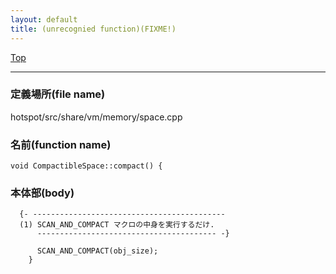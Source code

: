 ```yaml
---
layout: default
title: (unrecognied function)(FIXME!)
---
```

[Top](../index.html)

--- 
### 定義場所(file name)
hotspot/src/share/vm/memory/space.cpp

### 名前(function name)
```
void CompactibleSpace::compact() {
```

### 本体部(body)
```
  {- -------------------------------------------
  (1) SCAN_AND_COMPACT マクロの中身を実行するだけ.
      ---------------------------------------- -}

	  SCAN_AND_COMPACT(obj_size);
	}
	
```


